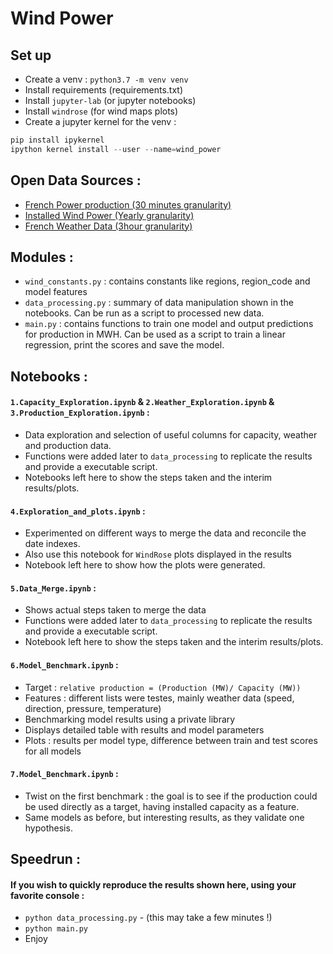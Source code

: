 # Wind Power

## Set up
- Create a venv : `python3.7 -m venv venv`
- Install requirements (requirements.txt)
- Install `jupyter-lab` (or jupyter notebooks)
- Install `windrose` (for wind maps plots)
- Create a jupyter kernel for the venv : 
```python
pip install ipykernel
ipython kernel install --user --name=wind_power
```

## Open Data Sources : 
- [French Power production (30 minutes granularity)](https://opendata.reseaux-energies.fr/explore/dataset/eco2mix-regional-cons-def/information/?disjunctive.libelle_region&disjunctive.nature)
- [Installed Wind Power (Yearly granularity)](https://www.data.gouv.fr/fr/datasets/parc-regional-annuel-de-production-eolien-et-solaire-2001-a-2019/)
- [French Weather Data (3hour granularity)](https://public.opendatasoft.com/explore/dataset/donnees-synop-essentielles-omm/table/?sort=date)


## Modules :
- `wind_constants.py` : contains constants like regions, region_code and model features
- `data_processing.py` : summary of data manipulation shown in the notebooks. Can be run as a script to processed new data.
- `main.py` : contains functions to train one model and output predictions for production in MWH. Can be used as a script to train a linear regression, print the scores and save the model.

## Notebooks :

#### `1.Capacity_Exploration.ipynb` & `2.Weather_Exploration.ipynb` & `3.Production_Exploration.ipynb` : 
- Data exploration and selection of useful columns for capacity, weather and production data. </br>
- Functions were added later to `data_processing` to replicate the results and provide a executable script.</br>
- Notebooks left here to show the steps taken and the interim results/plots.</br>

#### `4.Exploration_and_plots.ipynb` :
- Experimented on different ways to merge the data and reconcile the date indexes.
- Also use this notebook for `WindRose` plots displayed in the results
- Notebook left here to show how the plots were generated.</br>

#### `5.Data_Merge.ipynb` :
- Shows actual steps taken to merge the data
- Functions were added later to `data_processing` to replicate the results and provide a executable script.</br>
- Notebook left here to show the steps taken and the interim results/plots.</br>

#### `6.Model_Benchmark.ipynb` :
- Target : `relative production = (Production (MW)/ Capacity (MW))`
- Features : different lists were testes, mainly weather data (speed, direction, pressure, temperature)
- Benchmarking model results using a private library
- Displays detailed table with results and model parameters
- Plots : results per model type, difference between train and test scores for all models

#### `7.Model_Benchmark.ipynb` :
- Twist on the first benchmark : the goal is to see if the production could be used directly as a target, having installed capacity as a feature. </br>
- Same models as before, but interesting results, as they validate one hypothesis.

## Speedrun :
#### If you wish to quickly reproduce the results shown here, using your favorite console : 
- `python data_processing.py` - (this may take a few minutes !)
- `python main.py`
- Enjoy